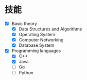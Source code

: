 # 技能

- [x] Basic theory
    - [x] Data Structures and Algorithms
    - [x] Operating System
    - [x] Computer Networking
    - [x] Database System
- [x] Programming languages
    * [x] C++
    * [x] Java
    * [ ] Go
    * [ ] Python
